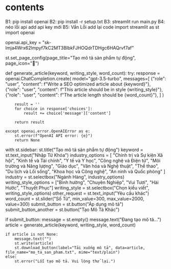 # contents
B1: pip install openai
B2: pip install -r setup.txt
B3: streamlit run main.py
B4: néo lỗi api add api key mới
B5: Vẩn Lỗi add lại code
import streamlit as st
import openai

openai.api_key = "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"

st.set_page_config(page_title="Tạo mô tả sản phẩm tự động", page_icon="📝")

def generate_article(keyword, writing_style, word_count):
    try:
        response = openai.ChatCompletion.create(
            model="gpt-3.5-turbo",
            messages=[
                {"role": "user", "content": f"Write a SEO optimized article about {keyword}"},
                {"role": "user", "content": f"This article should be in style {writing_style}"},
                {"role": "user", "content": f"The article length should be {word_count}"},
            ]
        )

        result = ''
        for choice in response['choices']:
            result += choice['message']['content']

        return result

    except openai.error.OpenAIError as e:
        st.error(f"OpenAI API error: {e}")
        return None

with st.sidebar:
    st.title("Tạo mô tả sản phẩm tự động")
    keyword = st.text_input("Nhập Từ Khóa")
    industry_options = [
        "Chính trị và Sự kiện Xã hội", "Kinh tế và Tài chính", "Y tế và Y học",
        "Công nghệ và Điện tử", "Môi trường và Năng lượng", "Giáo dục", "Văn hóa và Nghệ thuật",
        "Thể thao", "Du lịch và Lối sống", "Khoa học và Công nghệ", "An ninh và Quốc phòng"
    ]
    industry = st.selectbox("Ngành Hàng", industry_options)
    writing_style_options = ["Bình hường", "Chuyên Nghiệp", "Vui Tươi", "Hài Hước", "Thuyết Phục"]
    writing_style = st.selectbox("Chọn kiểu viết", writing_style_options)
    other_request = st.text_input("Yêu cầu khác")
    word_count = st.slider("Số Từ", min_value=300, max_value=2000, value=300)
    submit_button = st.button("Áp dụng mô tả")
    submit_button_another = st.button("Tạo Mô Tả Khác")

if submit_button:
    message = st.empty()
    message.text("Đang tạo mô tả...")
    article = generate_article(keyword, writing_style, word_count)

    if article is not None:
        message.text("")
        st.write(article)
        st.download_button(label="Tải xuống mô tả", data=article, file_name="mo_ta_san_pham.txt", mime="text/plain")
    else:
        st.error("Lỗi tạo mô tả. Vui lòng thử lại.")

